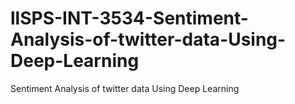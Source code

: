 # llSPS-INT-3534-Sentiment-Analysis-of-twitter-data-Using-Deep-Learning
Sentiment Analysis of twitter data Using Deep Learning
